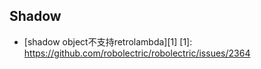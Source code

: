 ## Shadow
* [shadow object不支持retrolambda][1]
  [1]: https://github.com/robolectric/robolectric/issues/2364
